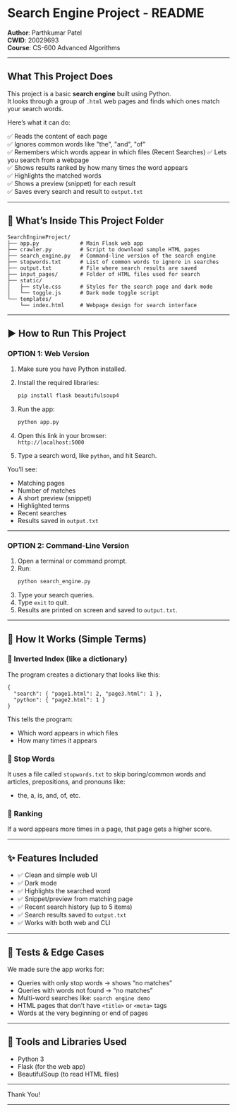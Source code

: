 
# Search Engine Project - README

**Author**: Parthkumar Patel  
**CWID**: 20029693  
**Course**: CS-600 Advanced Algorithms  

---

##  What This Project Does

This project is a basic **search engine** built using Python.  
It looks through a group of `.html` web pages and finds which ones match your search words.

Here’s what it can do:

✅ Reads the content of each page  
✅ Ignores common words like "the", "and", "of"  
✅ Remembers which words appear in which files  (Recent Searches)
✅ Lets you search from a webpage  
✅ Shows results ranked by how many times the word appears  
✅ Highlights the matched words  
✅ Shows a preview (snippet) for each result  
✅ Saves every search and result to `output.txt`

---

## 📁 What’s Inside This Project Folder

```
SearchEngineProject/
├── app.py             # Main Flask web app
├── crawler.py         # Script to download sample HTML pages
├── search_engine.py   # Command-line version of the search engine
├── stopwords.txt      # List of common words to ignore in searches
├── output.txt         # File where search results are saved
├── input_pages/       # Folder of HTML files used for search
├── static/
│   ├── style.css      # Styles for the search page and dark mode
│   └── toggle.js      # Dark mode toggle script
└── templates/
    └── index.html     # Webpage design for search interface
```

---

## ▶️ How to Run This Project

### OPTION 1: Web Version 

1. Make sure you have Python installed.
2. Install the required libraries:
   ```bash
   pip install flask beautifulsoup4
   ```
3. Run the app:
   ```bash
   python app.py
   ```
4. Open this link in your browser:  
   `http://localhost:5000`

5. Type a search word, like `python`, and hit Search.

You’ll see:
- Matching pages
- Number of matches
- A short preview (snippet)
- Highlighted terms
- Recent searches
- Results saved in `output.txt`

---

### OPTION 2: Command-Line Version

1. Open a terminal or command prompt.
2. Run:
   ```bash
   python search_engine.py
   ```
3. Type your search queries.
4. Type `exit` to quit.
5. Results are printed on screen and saved to `output.txt`.

---

## 🧠 How It Works (Simple Terms)

### 📌 Inverted Index (like a dictionary)
The program creates a dictionary that looks like this:
```
{
  "search": { "page1.html": 2, "page3.html": 1 },
  "python": { "page2.html": 1 }
}
```
This tells the program:
- Which word appears in which files
- How many times it appears

### 📌 Stop Words
It uses a file called `stopwords.txt` to skip boring/common words and articles, prepositions, and pronouns like:
- the, a, is, and, of, etc.

### 📌 Ranking
If a word appears more times in a page, that page gets a higher score.

---

## ✨ Features Included

- ✅ Clean and simple web UI
- ✅ Dark mode 
- ✅ Highlights the searched word
- ✅ Snippet/preview from matching page
- ✅ Recent search history (up to 5 items)
- ✅ Search results saved to `output.txt`
- ✅ Works with both web and CLI

---

## 🧪 Tests & Edge Cases

We made sure the app works for:
- Queries with only stop words → shows “no matches”
- Queries with words not found → “no matches”
- Multi-word searches like: `search engine demo`
- HTML pages that don’t have `<title>` or `<meta>` tags
- Words at the very beginning or end of pages

---

## 🧰 Tools and Libraries Used

- Python 3
- Flask (for the web app)
- BeautifulSoup (to read HTML files)


---

Thank You!

---
